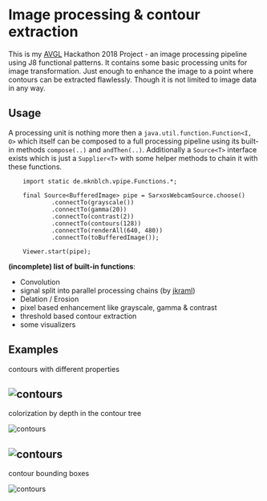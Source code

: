 # Image processing & contour extraction

This is my [AVGL](https://www.avantgarde-labs.de) Hackathon 2018 Project - an image processing pipeline using J8 functional patterns.
It contains some basic processing units for image transformation. Just enough to enhance the image to a
point where contours can be extracted flawlessly. Though it is not limited to image data in any way. 

## Usage

A processing unit is nothing more then a `java.util.function.Function<I, O>` which itself can be composed
to a full processing pipeline using its built-in methods `compose(..)` and `andThen(..)`.
Additionally a `Source<T>` interface exists which is just a `Supplier<T>` with some helper methods to chain 
it with these functions. 

```
    import static de.mknblch.vpipe.Functions.*;

    final Source<BufferedImage> pipe = SarxosWebcamSource.choose()
            .connectTo(grayscale())
            .connectTo(gamma(20))
            .connectTo(contrast(2))
            .connectTo(contours(128))
            .connectTo(renderAll(640, 480))
            .connectTo(toBufferedImage());

    Viewer.start(pipe);
```

**(incomplete) list of built-in functions**:

- Convolution
- signal split into parallel processing chains (by [jkraml](https://github.com/jkraml)) 
- Delation / Erosion
- pixel based enhancement like grayscale, gamma & contrast
- threshold based contour extraction
- some visualizers

## Examples

contours with different properties

![contours](https://mknblch.github.io/videopipe/fiducial2.png)
---

colorization by depth in the contour tree

![contours](https://mknblch.github.io/videopipe/fiducial.png)

![contours](https://mknblch.github.io/videopipe/fiducial4.png)
---

contour bounding boxes

![contours](https://mknblch.github.io/videopipe/fiducial3.png)